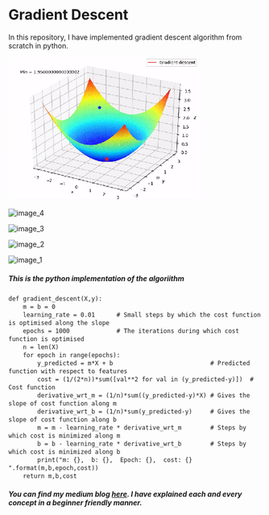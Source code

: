 # Gradient Descent
In this repository, I have implemented gradient descent algorithm from scratch in python.


![image_0](https://github.com/pradyyadav/Images/blob/main/3.gif?raw=True)

![image_4](https://cdn.mathpix.com/snip/images/Qej8y_MlWd1wo2yF2f72g6_LzZnMd0BUAtkxBqYJsUo.original.fullsize.png)

![image_3](https://cdn.mathpix.com/snip/images/9R8XqShEOMfFa-iYbNyvUBKbEx92-RDYIciDDBAhURk.original.fullsize.png)

![image_2](https://cdn.mathpix.com/snip/images/8w1pnRPBj1cOOkDxL8WljMVOoO3MKC7R6oOb9ecyoG0.original.fullsize.png)

![image_1](https://cdn.mathpix.com/snip/images/lADpZD7IZoGybL8dQD9sa2OraBy-9zzjEbtJ_2Cn-W0.original.fullsize.png)

##### This is the python implementation of the algoriithm


```
def gradient_descent(X,y):
    m = b = 0
    learning_rate = 0.01      # Small steps by which the cost function is optimised along the slope
    epochs = 1000             # The iterations during which cost function is optimised
    n = len(X)
    for epoch in range(epochs):
        y_predicted = m*X + b                           # Predicted function with respect to features 
        cost = (1/(2*n))*sum([val**2 for val in (y_predicted-y)])  # Cost function
        derivative_wrt_m = (1/n)*sum((y_predicted-y)*X) # Gives the slope of cost function along m
        derivative_wrt_b = (1/n)*sum(y_predicted-y)     # Gives the slope of cost function along b 
        m = m - learning_rate * derivative_wrt_m        # Steps by which cost is minimized along m
        b = b - learning_rate * derivative_wrt_b        # Steps by which cost is minimized along b 
        print("m: {},  b: {},  Epoch: {},  cost: {}   ".format(m,b,epoch,cost))
    return m,b,cost
```
##### You can find my medium blog [here](https://pradyyadav.medium.com/gradient-descent-c37ef7011a2f). I have explained each and every concept in a beginner friendly manner.
